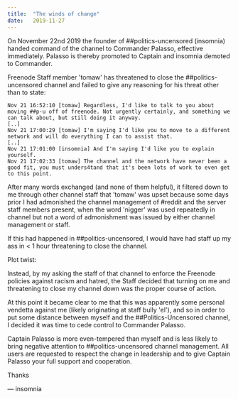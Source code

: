 ```yaml
---
title:  "The winds of change"
date:   2019-11-27
---
```

On November 22nd 2019 the founder of ##politics-uncensored (insomnia) handed command of the channel to Commander Palasso, effective immediately. Palasso is thereby promoted to Captain and insomnia demoted to Commander.

Freenode Staff member 'tomaw' has threatened to close the ##politics-uncensored channel and failed to give any reasoning for his threat other than to state:
```
Nov 21 16:52:10 [tomaw] Regardless, I'd like to talk to you about moving ##p-u off of freenode. Not urgently certainly, and something we can talk about, but still doing it anyway.
[..]
Nov 21 17:00:29 [tomaw] I'm saying I'd like you to move to a different network and will do everything I can to assist that.
[..]
Nov 21 17:01:00 [insomnia] And I'm saying I'd like you to explain yourself.
Nov 21 17:02:33 [tomaw] The channel and the network have never been a good fit, you must unders4tand that it's been lots of work to even get to this point.
```
After many words exchanged (and none of them helpful), it filtered down to me through other channel staff that 'tomaw' was upset because some days prior I had admonished the channel management of #reddit and the server staff members present, when the word 'nigger' was used repeatedly in channel but not a word of admonishment was issued by either channel management or staff.

If this had happened in ##politics-uncensored, I would have had staff up my ass in < 1 hour threatening to close the channel.

Plot twist:

Instead, by my asking the staff of that channel to enforce the Freenode policies against racism and hatred, the Staff decided that turning on me and threatening to close my channel down was the proper course of action.

At this point it became clear to me that this was apparently some personal vendetta against me (likely originating at staff bully 'el'), and so in order to put some distance between myself and the ##Politics-Uncensored channel, I decided it was time to cede control to Commander Palasso.

Captain Palasso is more even-tempered than myself and is less likely to bring negative attention to ##politics-uncensored channel management. All users are requested to respect the change in leadership and to give Captain Palasso your full support and cooperation.

Thanks

— insomnia
